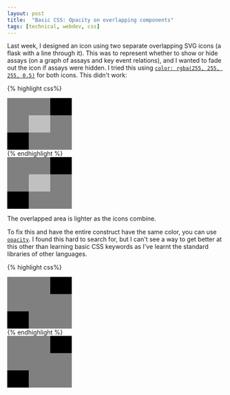 ```yaml
---
layout: post
title:  "Basic CSS: Opacity on overlapping components"
tags: [technical, webdev, css]
---
```


Last week, I designed an icon using two separate overlapping SVG icons (a flask with a line through it). This was to represent whether to show or hide assays (on a graph of assays and key event relations), and I wanted to fade out the icon if assays were hidden. I tried this using [`color: rgba(255, 255, 255, 0.5)`](https://developer.mozilla.org/en-US/docs/Web/CSS/color_value#rgba()) for both icons. This didn't work:


{% highlight css%}
<div style="background-color: black; height: 120px; width: 150px">
 <div style="background-color: rgba(255, 255, 255, 0.5); height: 80px; width: 100px"></div>
 <div style="background-color: rgba(255, 255, 255, 0.5); height: 80px; width: 100px; transform: translateX(50%) translateY(-50%)"></div>
</div>
{% endhighlight %}

<div style="background-color: black; height: 120px; width: 150px">
 <div style="background-color: rgba(255, 255, 255, 0.5); height: 80px; width: 100px"></div>
 <div style="background-color: rgba(255, 255, 255, 0.5); height: 80px; width: 100px; transform: translateX(50%) translateY(-50%)"></div>
</div>

The overlapped area is lighter as the icons combine.

To fix this and have the entire construct have the same color, you can use [`opacity`](https://developer.mozilla.org/en-US/docs/Web/CSS/opacity). I found this hard to search for, but I can't see a way to get better at this other than learning basic CSS keywords as I've learnt the standard libraries of other languages.

{% highlight css%}
<div style="background-color: black; height: 120px; width: 150px">
 <div style="opacity: 50%">
  <div style="background-color: white; height: 80px; width: 100px"></div>
  <div style="background-color: white; height: 80px; width: 100px; transform: translateX(50%) translateY(-50%)"></div>
 </div>
</div>
{% endhighlight %}

<div style="background-color: black; height: 120px; width: 150px">
 <div style="opacity: 50%">
  <div style="background-color: white; height: 80px; width: 100px"></div>
  <div style="background-color: white; height: 80px; width: 100px; transform: translateX(50%) translateY(-50%)"></div>
 </div>
</div>
